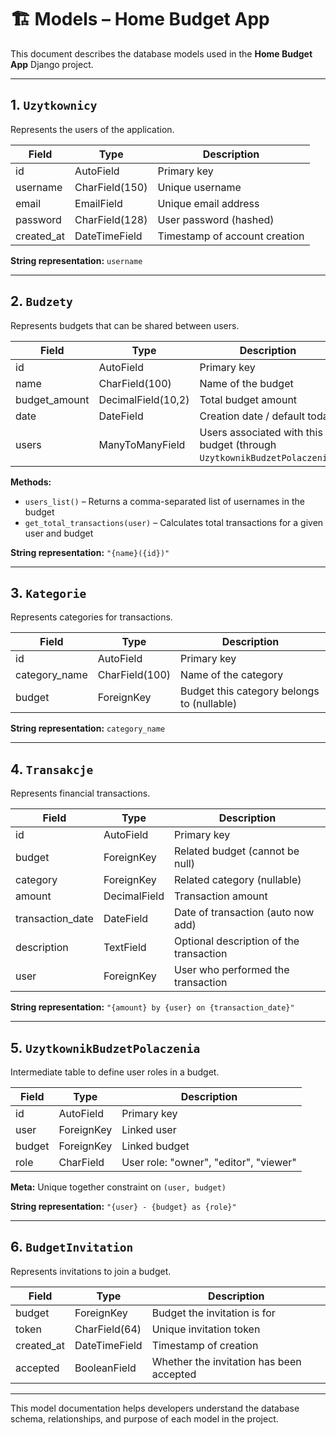 # 🏗️ Models – Home Budget App

This document describes the database models used in the **Home Budget App** Django project.

---

## 1. `Uzytkownicy`

Represents the users of the application.

| Field       | Type               | Description                         |
|------------|------------------|-------------------------------------|
| id         | AutoField         | Primary key                         |
| username   | CharField(150)    | Unique username                     |
| email      | EmailField        | Unique email address                |
| password   | CharField(128)    | User password (hashed)              |
| created_at | DateTimeField     | Timestamp of account creation       |

**String representation:** `username`

---

## 2. `Budzety`

Represents budgets that can be shared between users.

| Field          | Type               | Description                                        |
|----------------|------------------|--------------------------------------------------|
| id             | AutoField         | Primary key                                      |
| name           | CharField(100)    | Name of the budget                               |
| budget_amount  | DecimalField(10,2)| Total budget amount                              |
| date           | DateField         | Creation date / default today                    |
| users          | ManyToManyField   | Users associated with this budget (through `UzytkownikBudzetPolaczenia`) |

**Methods:**
- `users_list()` – Returns a comma-separated list of usernames in the budget  
- `get_total_transactions(user)` – Calculates total transactions for a given user and budget  

**String representation:** `"{name}({id})"`

---

## 3. `Kategorie`

Represents categories for transactions.

| Field          | Type          | Description                               |
|----------------|--------------|-------------------------------------------|
| id             | AutoField    | Primary key                               |
| category_name  | CharField(100)| Name of the category                      |
| budget         | ForeignKey   | Budget this category belongs to (nullable)|

**String representation:** `category_name`

---

## 4. `Transakcje`

Represents financial transactions.

| Field           | Type          | Description                              |
|-----------------|--------------|------------------------------------------|
| id              | AutoField    | Primary key                              |
| budget          | ForeignKey   | Related budget (cannot be null)          |
| category        | ForeignKey   | Related category (nullable)              |
| amount          | DecimalField | Transaction amount                        |
| transaction_date| DateField    | Date of transaction (auto now add)       |
| description     | TextField    | Optional description of the transaction |
| user            | ForeignKey   | User who performed the transaction       |

**String representation:** `"{amount} by {user} on {transaction_date}"`

---

## 5. `UzytkownikBudzetPolaczenia`

Intermediate table to define user roles in a budget.

| Field   | Type        | Description                    |
|---------|------------|--------------------------------|
| id      | AutoField  | Primary key                    |
| user    | ForeignKey | Linked user                    |
| budget  | ForeignKey | Linked budget                  |
| role    | CharField  | User role: "owner", "editor", "viewer" |

**Meta:** Unique together constraint on `(user, budget)`

**String representation:** `"{user} - {budget} as {role}"`

---

## 6. `BudgetInvitation`

Represents invitations to join a budget.

| Field       | Type         | Description                               |
|------------|-------------|-------------------------------------------|
| budget     | ForeignKey  | Budget the invitation is for               |
| token      | CharField(64)| Unique invitation token                   |
| created_at | DateTimeField| Timestamp of creation                      |
| accepted   | BooleanField | Whether the invitation has been accepted |

---

This model documentation helps developers understand the database schema, relationships, and purpose of each model in the project.
